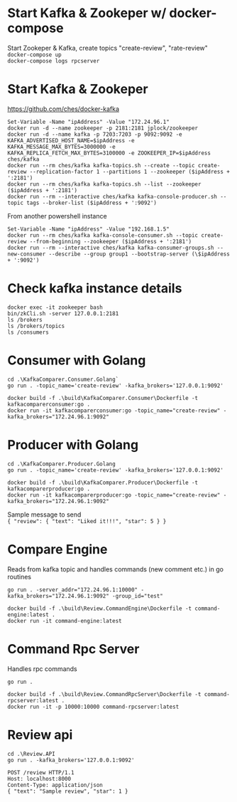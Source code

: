 # Start Kafka & Zookeper w/ docker-compose

Start Zookeper & Kafka, create topics "create-review", "rate-review"  
`docker-compose up`  
`docker-compose logs rpcserver`

# Start Kafka & Zookeper

https://github.com/ches/docker-kafka

```
Set-Variable -Name "ipAddress" -Value "172.24.96.1"
docker run -d --name zookeeper -p 2181:2181 jplock/zookeeper
docker run -d --name kafka -p 7203:7203 -p 9092:9092 -e KAFKA_ADVERTISED_HOST_NAME=$ipAddress -e KAFKA_MESSAGE_MAX_BYTES=3000000 -e KAFKA_REPLICA_FETCH_MAX_BYTES=3100000 -e ZOOKEEPER_IP=$ipAddress ches/kafka
docker run --rm ches/kafka kafka-topics.sh --create --topic create-review --replication-factor 1 --partitions 1 --zookeeper ($ipAddress + ':2181')
docker run --rm ches/kafka kafka-topics.sh --list --zookeeper ($ipAddress + ':2181')
docker run --rm --interactive ches/kafka kafka-console-producer.sh --topic tags --broker-list ($ipAddress + ':9092')
```

From another powershell instance

```
Set-Variable -Name "ipAddress" -Value "192.168.1.5"
docker run --rm ches/kafka kafka-console-consumer.sh --topic create-review --from-beginning --zookeeper ($ipAddress + ':2181')
docker run --rm --interactive ches/kafka kafka-consumer-groups.sh --new-consumer --describe --group group1 --bootstrap-server (\$ipAddress + ':9092')
```

# Check kafka instance details

```
docker exec -it zookeeper bash
bin/zkCli.sh -server 127.0.0.1:2181
ls /brokers
ls /brokers/topics
ls /consumers
```

# Consumer with Golang

```
cd .\KafkaComparer.Consumer.Golang`
go run . -topic_name='create-review' -kafka_brokers='127.0.0.1:9092'

docker build -f .\build\KafkaComparer.Consumer\Dockerfile -t kafkacomparerconsumer:go .
docker run -it kafkacomparerconsumer:go -topic_name="create-review" -kafka_brokers="172.24.96.1:9092"
```

# Producer with Golang

```
cd .\KafkaComparer.Producer.Golang
go run . -topic_name='create-review' -kafka_brokers='127.0.0.1:9092'

docker build -f .\build\KafkaComparer.Producer\Dockerfile -t kafkacomparerproducer:go .
docker run -it kafkacomparerproducer:go -topic_name="create-review" -kafka_brokers="172.24.96.1:9092"
```

Sample message to send  
`{ "review": { "text": "Liked it!!!", "star": 5 } }`

# Compare Engine

Reads from kafka topic and handles commands (new comment etc.) in go routines

```
go run . -server_addr="172.24.96.1:10000" -kafka_brokers="172.24.96.1:9092" -group_id="test"

docker build -f .\build\Review.CommandEngine\Dockerfile -t command-engine:latest .
docker run -it command-engine:latest
```

# Command Rpc Server

Handles rpc commands

```
go run .

docker build -f .\build\Review.CommandRpcServer\Dockerfile -t command-rpcserver:latest .
docker run -it -p 10000:10000 command-rpcserver:latest
```

# Review api

```
cd .\Review.API
go run . -kafka_brokers='127.0.0.1:9092'
```

```
POST /review HTTP/1.1
Host: localhost:8000
Content-Type: application/json
{ "text": "Sample review", "star": 1 }
```
